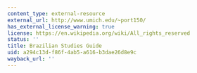 ```yaml
---
content_type: external-resource
external_url: http://www.umich.edu/~port150/
has_external_license_warning: true
license: https://en.wikipedia.org/wiki/All_rights_reserved
status: ''
title: Brazilian Studies Guide
uid: a294c13d-f86f-4ab5-a616-b3dae26d8e9c
wayback_url: ''
---
```

